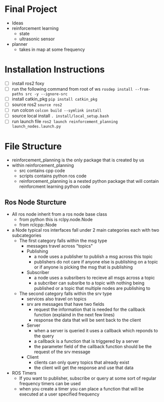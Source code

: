 # Final Project

- Ideas
- reinforcement learning
  - state
  - ultrasonic sensor
- planner
  - takes in map at some frequency

# Installation Instructions
- [ ] install ros2 foxy
- [ ] run the following command from root of ws `rosdep install --from-paths src -y --ignore-src`
- [ ] install catkin_pkg `pip install catkin_pkg`
- [ ] source ros2 `source ros2`
- [ ] run colcon `colcon build --symlink install`
- [ ] source local install `. install/local_setup.bash`
- [ ] run launch file `ros2 launch reinforcement_planning launch_nodes.launch.py` 

# File Structure
- reinforcement_planning is the only package that is created by us
- within reinforcement_planning 
	- src contains cpp code
	- scripts contains python ros code
	- reinforcement_planning is a nested python package that will contain reinforcment learning python code
## Ros Node Sturcture
- All ros node inherit from a ros node base class
	- from python this is rclpy.node.Node
	- from rclcpp::Node
- a Node typical ros interfaces fall under 2 main categories each with two subcategories
	- The first category falls within the msg type
		- messages travel across "topics"
		- Publishing
			- a node uses a publisher to publish a msg across this topic
			- publishers do not care if anyone else is publishing on a topic or if anyone is picking the msg that is publishing
		- Subscriber
			- a node uses a subsribers to recieve all msgs across a topic
			- a subcriber can subsribe to a topic with nothing being published or a topic that multiple nodes are publishing to
	- The second category falls within the srv type
		- services also travel on topics
		- srv are messages that have two fields
			- request the information that is needed for the callback function (explaind in the next few lines)
			- response the data that will be sent back to the client
		- Server
			- when a server is queried it uses a callback which reponds to the query
			- a callback is a function that is triggered by a server 
			- the parameter field of the callback function should be the request of the srv message
		- Client 
			- clients can only query topics that already exist 
			- the client will get the response and use that data
- ROS Timers
	- If you want to publisher, subscribe or query at some sort of regular frequency timers can be used
	- when you create a timer you can place a function that will be executed at a user specified frequency

